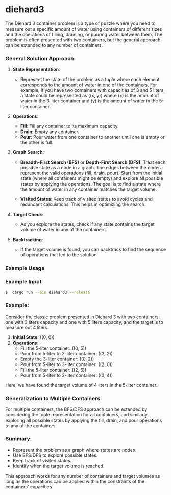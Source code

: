 # diehard3

The Diehard 3 container problem is a type of puzzle where you need to measure out a specific amount of water using containers of different sizes and the operations of filling, draining, or pouring water between them. The problem is often presented with two containers, but the general approach can be extended to any number of containers.

### General Solution Approach:

1. **State Representation**: 
   - Represent the state of the problem as a tuple where each element corresponds to the amount of water in one of the containers. For example, if you have two containers with capacities of 3 and 5 liters, a state could be represented as \((x, y)\) where \(x\) is the amount of water in the 3-liter container and \(y\) is the amount of water in the 5-liter container.

2. **Operations**:
   - **Fill**: Fill any container to its maximum capacity.
   - **Drain**: Empty any container.
   - **Pour**: Pour water from one container to another until one is empty or the other is full.

3. **Graph Search**:
   - **Breadth-First Search (BFS)** or **Depth-First Search (DFS)**: Treat each possible state as a node in a graph. The edges between the nodes represent the valid operations (fill, drain, pour). Start from the initial state (where all containers might be empty) and explore all possible states by applying the operations. The goal is to find a state where the amount of water in any container matches the target volume.
   
   - **Visited States**: Keep track of visited states to avoid cycles and redundant calculations. This helps in optimizing the search.

4. **Target Check**:
   - As you explore the states, check if any state contains the target volume of water in any of the containers.

5. **Backtracking**:
   - If the target volume is found, you can backtrack to find the sequence of operations that led to the solution.

### Example Usage

### Example Input

```bash
$  cargo run --bin diehard3 --release
```

### Example:

Consider the classic problem presented in Diehard 3 with two containers: one with 3 liters capacity and one with 5 liters capacity, and the target is to measure out 4 liters.  

1. **Initial State**: \((0, 0)\)
2. **Operations**:
   - Fill the 5-liter container: \((0, 5)\)
   - Pour from 5-liter to 3-liter container: \((3, 2)\)
   - Empty the 3-liter container: \((0, 2)\)
   - Pour from 5-liter to 3-liter container: \((2, 0)\)
   - Fill the 5-liter container: \((2, 5)\)
   - Pour from 5-liter to 3-liter container: \((3, 4)\)

Here, we have found the target volume of 4 liters in the 5-liter container.

### Generalization to Multiple Containers:
For multiple containers, the BFS/DFS approach can be extended by considering the tuple representation for all containers, and similarly, exploring all possible states by applying the fill, drain, and pour operations to any of the containers.

### Summary:
- Represent the problem as a graph where states are nodes.
- Use BFS/DFS to explore possible states.
- Keep track of visited states.
- Identify when the target volume is reached.

This approach works for any number of containers and target volumes as long as the operations can be applied within the constraints of the containers' capacities.